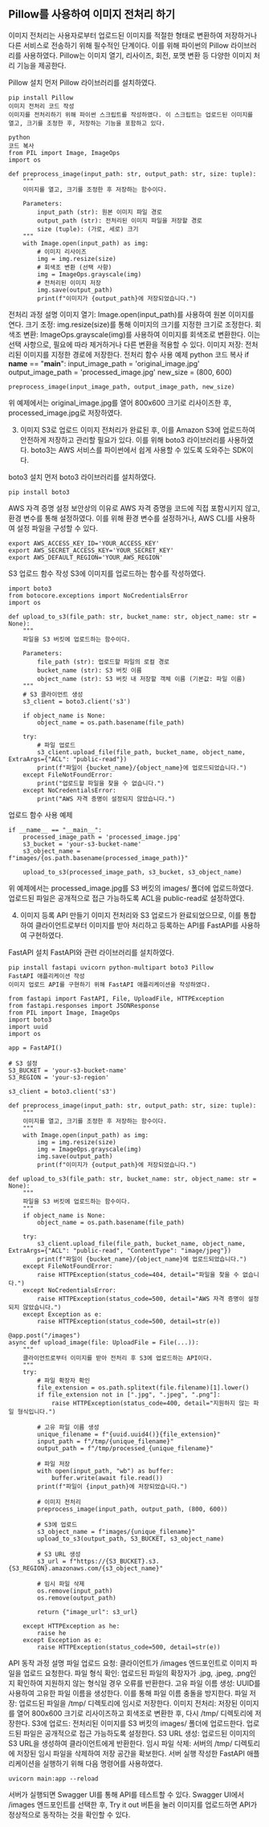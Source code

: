 ## Pillow를 사용하여 이미지 전처리 하기
이미지 전처리는 사용자로부터 업로드된 이미지를 적절한 형태로 변환하여 저장하거나 다른 서비스로 전송하기 위해 필수적인 단계이다. 이를 위해 파이썬의 Pillow 라이브러리를 사용하였다. Pillow는 이미지 열기, 리사이즈, 회전, 포맷 변환 등 다양한 이미지 처리 기능을 제공한다.

Pillow 설치
먼저 Pillow 라이브러리를 설치하였다.

```
pip install Pillow
이미지 전처리 코드 작성
이미지를 전처리하기 위해 파이썬 스크립트를 작성하였다. 이 스크립트는 업로드된 이미지를 열고, 크기를 조정한 후, 저장하는 기능을 포함하고 있다.

python
코드 복사
from PIL import Image, ImageOps
import os

def preprocess_image(input_path: str, output_path: str, size: tuple):
    """
    이미지를 열고, 크기를 조정한 후 저장하는 함수이다.
    
    Parameters:
        input_path (str): 원본 이미지 파일 경로
        output_path (str): 전처리된 이미지 파일을 저장할 경로
        size (tuple): (가로, 세로) 크기
    """
    with Image.open(input_path) as img:
        # 이미지 리사이즈
        img = img.resize(size)
        # 회색조 변환 (선택 사항)
        img = ImageOps.grayscale(img)
        # 전처리된 이미지 저장
        img.save(output_path)
        print(f"이미지가 {output_path}에 저장되었습니다.")
```
전처리 과정 설명
이미지 열기: Image.open(input_path)를 사용하여 원본 이미지를 연다.
크기 조정: img.resize(size)를 통해 이미지의 크기를 지정한 크기로 조정한다.
회색조 변환: ImageOps.grayscale(img)를 사용하여 이미지를 회색조로 변환한다. 이는 선택 사항으로, 필요에 따라 제거하거나 다른 변환을 적용할 수 있다.
이미지 저장: 전처리된 이미지를 지정한 경로에 저장한다.
전처리 함수 사용 예제
python
코드 복사
if __name__ == "__main__":
    input_image_path = 'original_image.jpg'
    output_image_path = 'processed_image.jpg'
    new_size = (800, 600)
    
    preprocess_image(input_image_path, output_image_path, new_size)
위 예제에서는 original_image.jpg를 열어 800x600 크기로 리사이즈한 후, processed_image.jpg로 저장하였다.

3. 이미지 S3로 업로드
이미지 전처리가 완료된 후, 이를 Amazon S3에 업로드하여 안전하게 저장하고 관리할 필요가 있다. 이를 위해 boto3 라이브러리를 사용하였다. boto3는 AWS 서비스를 파이썬에서 쉽게 사용할 수 있도록 도와주는 SDK이다.

boto3 설치
먼저 boto3 라이브러리를 설치하였다.

```
pip install boto3
```
AWS 자격 증명 설정
보안상의 이유로 AWS 자격 증명을 코드에 직접 포함시키지 않고, 환경 변수를 통해 설정하였다. 이를 위해 환경 변수를 설정하거나, AWS CLI를 사용하여 설정 파일을 구성할 수 있다.

```
export AWS_ACCESS_KEY_ID='YOUR_ACCESS_KEY'
export AWS_SECRET_ACCESS_KEY='YOUR_SECRET_KEY'
export AWS_DEFAULT_REGION='YOUR_AWS_REGION'
```
S3 업로드 함수 작성
S3에 이미지를 업로드하는 함수를 작성하였다.

```
import boto3
from botocore.exceptions import NoCredentialsError
import os

def upload_to_s3(file_path: str, bucket_name: str, object_name: str = None):
    """
    파일을 S3 버킷에 업로드하는 함수이다.
    
    Parameters:
        file_path (str): 업로드할 파일의 로컬 경로
        bucket_name (str): S3 버킷 이름
        object_name (str): S3 버킷 내 저장할 객체 이름 (기본값: 파일 이름)
    """
    # S3 클라이언트 생성
    s3_client = boto3.client('s3')
    
    if object_name is None:
        object_name = os.path.basename(file_path)
    
    try:
        # 파일 업로드
        s3_client.upload_file(file_path, bucket_name, object_name, ExtraArgs={"ACL": "public-read"})
        print(f"파일이 {bucket_name}/{object_name}에 업로드되었습니다.")
    except FileNotFoundError:
        print("업로드할 파일을 찾을 수 없습니다.")
    except NoCredentialsError:
        print("AWS 자격 증명이 설정되지 않았습니다.")
```
업로드 함수 사용 예제
```
if __name__ == "__main__":
    processed_image_path = 'processed_image.jpg'
    s3_bucket = 'your-s3-bucket-name'
    s3_object_name = f"images/{os.path.basename(processed_image_path)}"
    
    upload_to_s3(processed_image_path, s3_bucket, s3_object_name)
```
위 예제에서는 processed_image.jpg를 S3 버킷의 images/ 폴더에 업로드하였다. 업로드된 파일은 공개적으로 접근 가능하도록 ACL을 public-read로 설정하였다.

4. 이미지 등록 API 만들기
이미지 전처리와 S3 업로드가 완료되었으므로, 이를 통합하여 클라이언트로부터 이미지를 받아 처리하고 등록하는 API를 FastAPI를 사용하여 구현하였다.

FastAPI 설치
FastAPI와 관련 라이브러리를 설치하였다.

```
pip install fastapi uvicorn python-multipart boto3 Pillow
FastAPI 애플리케이션 작성
이미지 업로드 API를 구현하기 위해 FastAPI 애플리케이션을 작성하였다.
```

```
from fastapi import FastAPI, File, UploadFile, HTTPException
from fastapi.responses import JSONResponse
from PIL import Image, ImageOps
import boto3
import uuid
import os

app = FastAPI()

# S3 설정
S3_BUCKET = 'your-s3-bucket-name'
S3_REGION = 'your-s3-region'

s3_client = boto3.client('s3')

def preprocess_image(input_path: str, output_path: str, size: tuple):
    """
    이미지를 열고, 크기를 조정한 후 저장하는 함수이다.
    """
    with Image.open(input_path) as img:
        img = img.resize(size)
        img = ImageOps.grayscale(img)
        img.save(output_path)
        print(f"이미지가 {output_path}에 저장되었습니다.")

def upload_to_s3(file_path: str, bucket_name: str, object_name: str = None):
    """
    파일을 S3 버킷에 업로드하는 함수이다.
    """
    if object_name is None:
        object_name = os.path.basename(file_path)
    
    try:
        s3_client.upload_file(file_path, bucket_name, object_name, ExtraArgs={"ACL": "public-read", "ContentType": "image/jpeg"})
        print(f"파일이 {bucket_name}/{object_name}에 업로드되었습니다.")
    except FileNotFoundError:
        raise HTTPException(status_code=404, detail="파일을 찾을 수 없습니다.")
    except NoCredentialsError:
        raise HTTPException(status_code=500, detail="AWS 자격 증명이 설정되지 않았습니다.")
    except Exception as e:
        raise HTTPException(status_code=500, detail=str(e))

@app.post("/images")
async def upload_image(file: UploadFile = File(...)):
    """
    클라이언트로부터 이미지를 받아 전처리 후 S3에 업로드하는 API이다.
    """
    try:
        # 파일 확장자 확인
        file_extension = os.path.splitext(file.filename)[1].lower()
        if file_extension not in [".jpg", ".jpeg", ".png"]:
            raise HTTPException(status_code=400, detail="지원하지 않는 파일 형식입니다.")
        
        # 고유 파일 이름 생성
        unique_filename = f"{uuid.uuid4()}{file_extension}"
        input_path = f"/tmp/{unique_filename}"
        output_path = f"/tmp/processed_{unique_filename}"
        
        # 파일 저장
        with open(input_path, "wb") as buffer:
            buffer.write(await file.read())
        print(f"파일이 {input_path}에 저장되었습니다.")
        
        # 이미지 전처리
        preprocess_image(input_path, output_path, (800, 600))
        
        # S3에 업로드
        s3_object_name = f"images/{unique_filename}"
        upload_to_s3(output_path, S3_BUCKET, s3_object_name)
        
        # S3 URL 생성
        s3_url = f"https://{S3_BUCKET}.s3.{S3_REGION}.amazonaws.com/{s3_object_name}"
        
        # 임시 파일 삭제
        os.remove(input_path)
        os.remove(output_path)
        
        return {"image_url": s3_url}
    
    except HTTPException as he:
        raise he
    except Exception as e:
        raise HTTPException(status_code=500, detail=str(e))
```
API 동작 과정 설명
파일 업로드 요청: 클라이언트가 /images 엔드포인트로 이미지 파일을 업로드 요청한다.
파일 형식 확인: 업로드된 파일의 확장자가 .jpg, .jpeg, .png인지 확인하여 지원하지 않는 형식일 경우 오류를 반환한다.
고유 파일 이름 생성: UUID를 사용하여 고유한 파일 이름을 생성한다. 이를 통해 파일 이름 충돌을 방지한다.
파일 저장: 업로드된 파일을 /tmp/ 디렉토리에 임시로 저장한다.
이미지 전처리: 저장된 이미지를 열어 800x600 크기로 리사이즈하고 회색조로 변환한 후, 다시 /tmp/ 디렉토리에 저장한다.
S3에 업로드: 전처리된 이미지를 S3 버킷의 images/ 폴더에 업로드한다. 업로드된 파일은 공개적으로 접근 가능하도록 설정한다.
S3 URL 생성: 업로드된 이미지의 S3 URL을 생성하여 클라이언트에게 반환한다.
임시 파일 삭제: 서버의 /tmp/ 디렉토리에 저장된 임시 파일을 삭제하여 저장 공간을 확보한다.
서버 실행
작성한 FastAPI 애플리케이션을 실행하기 위해 다음 명령어를 사용하였다.

```
uvicorn main:app --reload
```
서버가 실행되면 Swagger UI를 통해 API를 테스트할 수 있다. Swagger UI에서 /images 엔드포인트를 선택한 후, Try it out 버튼을 눌러 이미지를 업로드하면 API가 정상적으로 동작하는 것을 확인할 수 있다.

